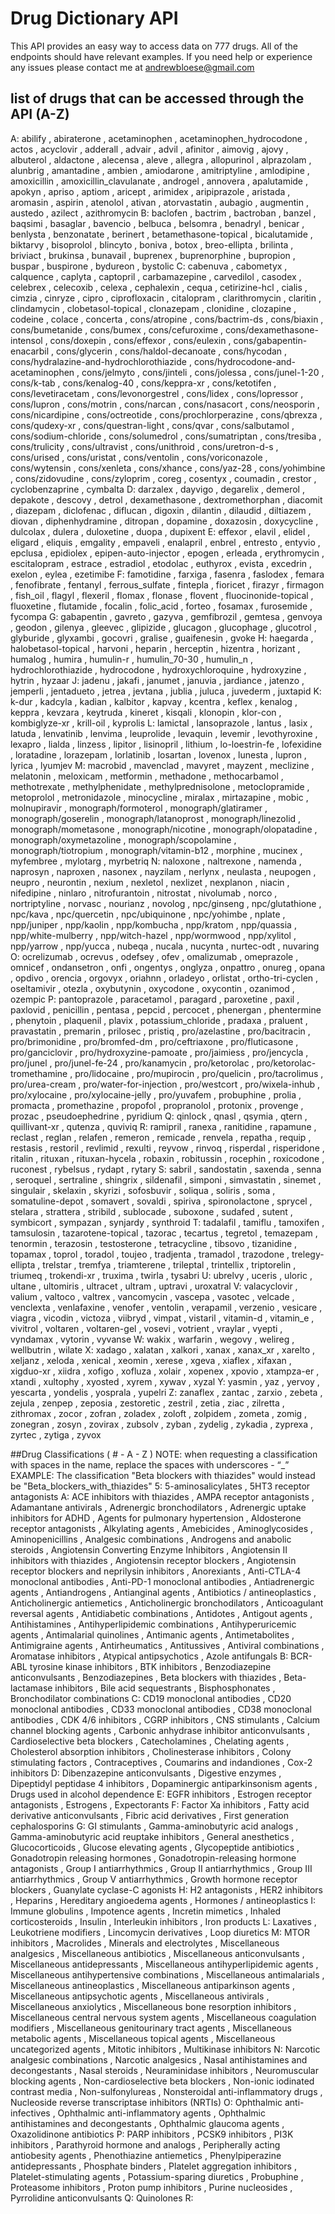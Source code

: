 # Drug Dictionary API
This API provides an easy way to access data on 777 drugs. All of the endpoints should have relevant examples. If you need help or experience any issues please contact me at
andrewbloese@gmail.com

## list of drugs that can be accessed through the API (A-Z)
A:
abilify , abiraterone , acetaminophen , acetaminophen_hydrocodone , actos , acyclovir , adderall , advair , advil , afinitor , aimovig , ajovy , albuterol , aldactone , alecensa , aleve , allegra , allopurinol , alprazolam , alunbrig , amantadine , ambien , amiodarone , amitriptyline , amlodipine , amoxicillin , amoxicillin_clavulanate , androgel , annovera , apalutamide , apokyn , apriso , aptiom , aricept , arimidex , aripiprazole , aristada , aromasin , aspirin , atenolol , ativan , atorvastatin , aubagio , augmentin , austedo , azilect , azithromycin
B:
baclofen , bactrim , bactroban , banzel , baqsimi , basaglar , bavencio , belbuca , belsomra , benadryl , benicar , benlysta , benzonatate , berinert , betamethasone-topical , bicalutamide , biktarvy , bisoprolol , blincyto , boniva , botox , breo-ellipta , brilinta , briviact , brukinsa , bunavail , buprenex , buprenorphine , bupropion , buspar , buspirone , bydureon , bystolic
C:
cabenuva , cabometyx , calquence , caplyta , captopril , carbamazepine , carvedilol , casodex , celebrex , celecoxib , celexa , cephalexin , cequa , cetirizine-hcl , cialis , cimzia , cinryze , cipro , ciprofloxacin , citalopram , clarithromycin , claritin , clindamycin , clobetasol-topical , clonazepam , clonidine , clozapine , codeine , colace , concerta , cons/atropine , cons/bactrim-ds , cons/biaxin , cons/bumetanide , cons/bumex , cons/cefuroxime , cons/dexamethasone-intensol , cons/doxepin , cons/effexor , cons/eulexin , cons/gabapentin-enacarbil , cons/glycerin , cons/haldol-decanoate , cons/hycodan , cons/hydralazine-and-hydrochlorothiazide , cons/hydrocodone-and-acetaminophen , cons/jelmyto , cons/jinteli , cons/jolessa , cons/junel-1-20 , cons/k-tab , cons/kenalog-40 , cons/keppra-xr , cons/ketotifen , cons/levetiracetam , cons/levonorgestrel , cons/lidex , cons/lopressor , cons/lupron , cons/motrin , cons/narcan , cons/nasacort , cons/neosporin , cons/nicardipine , cons/octreotide , cons/prochlorperazine , cons/qbrexza , cons/qudexy-xr , cons/questran-light , cons/qvar , cons/salbutamol , cons/sodium-chloride , cons/solumedrol , cons/sumatriptan , cons/tresiba , cons/trulicity , cons/ultravist , cons/unithroid , cons/uretron-d-s , cons/urised , cons/uristat , cons/ventolin , cons/voriconazole , cons/wytensin , cons/xenleta , cons/xhance , cons/yaz-28 , cons/yohimbine , cons/zidovudine , cons/zyloprim , coreg , cosentyx , coumadin , crestor , cyclobenzaprine , cymbalta
D:
darzalex , dayvigo , degarelix , demerol , depakote , descovy , detrol , dexamethasone , dextromethorphan , diacomit , diazepam , diclofenac , diflucan , digoxin , dilantin , dilaudid , diltiazem , diovan , diphenhydramine , ditropan , dopamine , doxazosin , doxycycline , dulcolax , dulera , duloxetine , duopa , dupixent
E:
effexor , elavil , elidel , eligard , eliquis , emgality , empaveli , enalapril , enbrel , entresto , entyvio , epclusa , epidiolex , epipen-auto-injector , epogen , erleada , erythromycin , escitalopram , estrace , estradiol , etodolac , euthyrox , evista , excedrin , exelon , eylea , ezetimibe
F:
famotidine , farxiga , fasenra , faslodex , femara , fenofibrate , fentanyl , ferrous_sulfate , fintepla , fioricet , firazyr , firmagon , fish_oil , flagyl , flexeril , flomax , flonase , flovent , fluocinonide-topical , fluoxetine , flutamide , focalin , folic_acid , forteo , fosamax , furosemide , fycompa
G:
gabapentin , gavreto , gazyva , gemfibrozil , gemtesa , genvoya , geodon , gilenya , gleevec , glipizide , glucagon , glucophage , glucotrol , glyburide , glyxambi , gocovri , gralise , guaifenesin , gvoke
H:
haegarda , halobetasol-topical , harvoni , heparin , herceptin , hizentra , horizant , humalog , humira , humulin-r , humulin_70-30 , humulin_n , hydrochlorothiazide , hydrocodone , hydroxychloroquine , hydroxyzine , hytrin , hyzaar
J:
jadenu , jakafi , janumet , januvia , jardiance , jatenzo , jemperli , jentadueto , jetrea , jevtana , jublia , juluca , juvederm , juxtapid
K:
k-dur , kadcyla , kadian , kalbitor , kapvay , kcentra , keflex , kenalog , keppra , kevzara , keytruda , kineret , kisqali , klonopin , klor-con , kombiglyze-xr , krill-oil , kyprolis
L:
lamictal , lansoprazole , lantus , lasix , latuda , lenvatinib , lenvima , leuprolide , levaquin , levemir , levothyroxine , lexapro , lialda , linzess , lipitor , lisinopril , lithium , lo-loestrin-fe , lofexidine , loratadine , lorazepam , lorlatinib , losartan , lovenox , lunesta , lupron , lyrica , lyumjev
M:
macrobid , mavenclad , mavyret , mayzent , meclizine , melatonin , meloxicam , metformin , methadone , methocarbamol , methotrexate , methylphenidate , methylprednisolone , metoclopramide , metoprolol , metronidazole , minocycline , miralax , mirtazapine , mobic , molnupiravir , monograph/formoterol , monograph/glatiramer , monograph/goserelin , monograph/latanoprost , monograph/linezolid , monograph/mometasone , monograph/nicotine , monograph/olopatadine , monograph/oxymetazoline , monograph/scopolamine , monograph/tiotropium , monograph/vitamin-b12 , morphine , mucinex , myfembree , mylotarg , myrbetriq
N:
naloxone , naltrexone , namenda , naprosyn , naproxen , nasonex , nayzilam , nerlynx , neulasta , neupogen , neupro , neurontin , nexium , nexletol , nexlizet , nexplanon , niacin , nifedipine , ninlaro , nitrofurantoin , nitrostat , nivolumab , norco , nortriptyline , norvasc , nourianz , novolog , npc/ginseng , npc/glutathione , npc/kava , npc/quercetin , npc/ubiquinone , npc/yohimbe , nplate , npp/juniper , npp/kaolin , npp/kombucha , npp/kratom , npp/quassia , npp/white-mulberry , npp/witch-hazel , npp/wormwood , npp/xylitol , npp/yarrow , npp/yucca , nubeqa , nucala , nucynta , nurtec-odt , nuvaring
O:
ocrelizumab , ocrevus , odefsey , ofev , omalizumab , omeprazole , omnicef , ondansetron , onfi , ongentys , onglyza , onpattro , onureg , opana , opdivo , orencia , orgovyx , oriahnn , orladeyo , orlistat , ortho-tri-cyclen , oseltamivir , otezla , oxybutynin , oxycodone , oxycontin , ozanimod , ozempic
P:
pantoprazole , paracetamol , paragard , paroxetine , paxil , paxlovid , penicillin , pentasa , pepcid , percocet , phenergan , phentermine , phenytoin , plaquenil , plavix , potassium_chloride , pradaxa , praluent , pravastatin , premarin , prilosec , pristiq , pro/azelastine , pro/bacitracin , pro/brimonidine , pro/bromfed-dm , pro/ceftriaxone , pro/fluticasone , pro/ganciclovir , pro/hydroxyzine-pamoate , pro/jaimiess , pro/jencycla , pro/junel , pro/junel-fe-24 , pro/kanamycin , pro/ketorolac , pro/ketorolac-tromethamine , pro/lidocaine , pro/mupirocin , pro/quelicin , pro/tacrolimus , pro/urea-cream , pro/water-for-injection , pro/westcort , pro/wixela-inhub , pro/xylocaine , pro/xylocaine-jelly , pro/yuvafem , probuphine , prolia , promacta , promethazine , propofol , propranolol , protonix , provenge , prozac , pseudoephedrine , pyridium
Q:
qinlock , qnasl , qsymia , qtern , quillivant-xr , qutenza , quviviq
R:
ramipril , ranexa , ranitidine , rapamune , reclast , reglan , relafen , remeron , remicade , renvela , repatha , requip , restasis , restoril , revlimid , rexulti , reyvow , rinvoq , risperdal , risperidone , ritalin , rituxan , rituxan-hycela , robaxin , robitussin , rocephin , roxicodone , ruconest , rybelsus , rydapt , rytary
S:
sabril , sandostatin , saxenda , senna , seroquel , sertraline , shingrix , sildenafil , simponi , simvastatin , sinemet , singulair , skelaxin , skyrizi , sofosbuvir , soliqua , soliris , soma , somatuline-depot , somavert , sovaldi , spiriva , spironolactone , sprycel , stelara , strattera , stribild , sublocade , suboxone , sudafed , sutent , symbicort , sympazan , synjardy , synthroid
T:
tadalafil , tamiflu , tamoxifen , tamsulosin , tazarotene-topical , tazorac , tecartus , tegretol , temazepam , tenormin , terazosin , testosterone , tetracycline , tibsovo , tizanidine , topamax , toprol , toradol , toujeo , tradjenta , tramadol , trazodone , trelegy-ellipta , trelstar , tremfya , triamterene , trileptal , trintellix , triptorelin , triumeq , trokendi-xr , truxima , twirla , tysabri
U:
ubrelvy , uceris , uloric , ultane , ultomiris , ultracet , ultram , uptravi , uroxatral
V:
valacyclovir , valium , valtoco , valtrex , vancomycin , vascepa , vasotec , velcade , venclexta , venlafaxine , venofer , ventolin , verapamil , verzenio , vesicare , viagra , vicodin , victoza , viibryd , vimpat , vistaril , vitamin-d , vitamin_e , vivitrol , voltaren , voltaren-gel , vosevi , votrient , vraylar , vyepti , vyndamax , vytorin , vyvanse
W:
wakix , warfarin , wegovy , welireg , wellbutrin , wilate
X:
xadago , xalatan , xalkori , xanax , xanax_xr , xarelto , xeljanz , xeloda , xenical , xeomin , xerese , xgeva , xiaflex , xifaxan , xigduo-xr , xiidra , xofigo , xofluza , xolair , xopenex , xpovio , xtampza-er , xtandi , xultophy , xyosted , xyrem , xywav , xyzal
Y:
yasmin , yaz , yervoy , yescarta , yondelis , yosprala , yupelri
Z:
zanaflex , zantac , zarxio , zebeta , zejula , zenpep , zeposia , zestoretic , zestril , zetia , ziac , zilretta , zithromax , zocor , zofran , zoladex , zoloft , zolpidem , zometa , zomig , zonegran , zosyn , zovirax , zubsolv , zyban , zydelig , zykadia , zyprexa , zyrtec , zytiga , zyvox

##Drug Classifications ( # - A - Z )
NOTE: when requesting a classification with spaces in the name, replace the spaces with underscores - “_”
EXAMPLE: The classification "Beta blockers with thiazides" would instead be "Beta_blockers_with_thiazides"
5:
5-aminosalicylates , 5HT3 receptor antagonists
A:
ACE inhibitors with thiazides , AMPA receptor antagonists , Adamantane antivirals , Adrenergic bronchodilators , Adrenergic uptake inhibitors for ADHD , Agents for pulmonary hypertension , Aldosterone receptor antagonists , Alkylating agents , Amebicides , Aminoglycosides , Aminopenicillins , Analgesic combinations , Androgens and anabolic steroids , Angiotensin Converting Enzyme Inhibitors , Angiotensin II inhibitors with thiazides , Angiotensin receptor blockers , Angiotensin receptor blockers and neprilysin inhibitors , Anorexiants , Anti-CTLA-4 monoclonal antibodies , Anti-PD-1 monoclonal antibodies , Antiadrenergic agents , Antiandrogens , Antianginal agents , Antibiotics / antineoplastics , Anticholinergic antiemetics , Anticholinergic bronchodilators , Anticoagulant reversal agents , Antidiabetic combinations , Antidotes , Antigout agents , Antihistamines , Antihyperlipidemic combinations , Antihyperuricemic agents , Antimalarial quinolines , Antimanic agents , Antimetabolites , Antimigraine agents , Antirheumatics , Antitussives , Antiviral combinations , Aromatase inhibitors , Atypical antipsychotics , Azole antifungals
B:
BCR-ABL tyrosine kinase inhibitors , BTK inhibitors , Benzodiazepine anticonvulsants , Benzodiazepines , Beta blockers with thiazides , Beta-lactamase inhibitors , Bile acid sequestrants , Bisphosphonates , Bronchodilator combinations
C:
CD19 monoclonal antibodies , CD20 monoclonal antibodies , CD33 monoclonal antibodies , CD38 monoclonal antibodies , CDK 4/6 inhibitors , CGRP inhibitors , CNS stimulants , Calcium channel blocking agents , Carbonic anhydrase inhibitor anticonvulsants , Cardioselective beta blockers , Catecholamines , Chelating agents , Cholesterol absorption inhibitors , Cholinesterase inhibitors , Colony stimulating factors , Contraceptives , Coumarins and indandiones , Cox-2 inhibitors
D:
Dibenzazepine anticonvulsants , Digestive enzymes , Dipeptidyl peptidase 4 inhibitors , Dopaminergic antiparkinsonism agents , Drugs used in alcohol dependence
E:
EGFR inhibitors , Estrogen receptor antagonists , Estrogens , Expectorants
F:
Factor Xa inhibitors , Fatty acid derivative anticonvulsants , Fibric acid derivatives , First generation cephalosporins
G:
GI stimulants , Gamma-aminobutyric acid analogs , Gamma-aminobutyric acid reuptake inhibitors , General anesthetics , Glucocorticoids , Glucose elevating agents , Glycopeptide antibiotics , Gonadotropin releasing hormones , Gonadotropin-releasing hormone antagonists , Group I antiarrhythmics , Group II antiarrhythmics , Group III antiarrhythmics , Group V antiarrhythmics , Growth hormone receptor blockers , Guanylate cyclase-C agonists
H:
H2 antagonists , HER2 inhibitors , Heparins , Hereditary angioedema agents , Hormones / antineoplastics
I:
Immune globulins , Impotence agents , Incretin mimetics , Inhaled corticosteroids , Insulin , Interleukin inhibitors , Iron products
L:
Laxatives , Leukotriene modifiers , Lincomycin derivatives , Loop diuretics
M:
MTOR inhibitors , Macrolides , Minerals and electrolytes , Miscellaneous analgesics , Miscellaneous antibiotics , Miscellaneous anticonvulsants , Miscellaneous antidepressants , Miscellaneous antihyperlipidemic agents , Miscellaneous antihypertensive combinations , Miscellaneous antimalarials , Miscellaneous antineoplastics , Miscellaneous antiparkinson agents , Miscellaneous antipsychotic agents , Miscellaneous antivirals , Miscellaneous anxiolytics , Miscellaneous bone resorption inhibitors , Miscellaneous central nervous system agents , Miscellaneous coagulation modifiers , Miscellaneous genitourinary tract agents , Miscellaneous metabolic agents , Miscellaneous topical agents , Miscellaneous uncategorized agents , Mitotic inhibitors , Multikinase inhibitors
N:
Narcotic analgesic combinations , Narcotic analgesics , Nasal antihistamines and decongestants , Nasal steroids , Neuraminidase inhibitors , Neuromuscular blocking agents , Non-cardioselective beta blockers , Non-ionic iodinated contrast media , Non-sulfonylureas , Nonsteroidal anti-inflammatory drugs , Nucleoside reverse transcriptase inhibitors (NRTIs)
O:
Ophthalmic anti-infectives , Ophthalmic anti-inflammatory agents , Ophthalmic antihistamines and decongestants , Ophthalmic glaucoma agents , Oxazolidinone antibiotics
P:
PARP inhibitors , PCSK9 inhibitors , PI3K inhibitors , Parathyroid hormone and analogs , Peripherally acting antiobesity agents , Phenothiazine antiemetics , Phenylpiperazine antidepressants , Phosphate binders , Platelet aggregation inhibitors , Platelet-stimulating agents , Potassium-sparing diuretics , Probuphine , Proteasome inhibitors , Proton pump inhibitors , Purine nucleosides , Pyrrolidine anticonvulsants
Q:
Quinolones
R:
